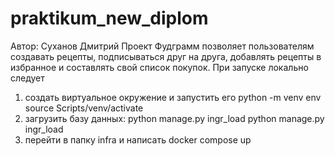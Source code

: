 # praktikum_new_diplom
Автор: Суханов Дмитрий
Проект Фудграмм позволяет пользователям создавать рецепты, подписываться друг на друга, добавлять рецепты в избранное и составлять свой список покупок.
При запуске локально следует
1) создать виртуальное окружение и запустить его
 python -m venv env
source Scripts/venv/activate
2) загрузить базу данных: python manage.py ingr_load
python manage.py ingr_load
3) перейти в папку infra и написать docker compose up